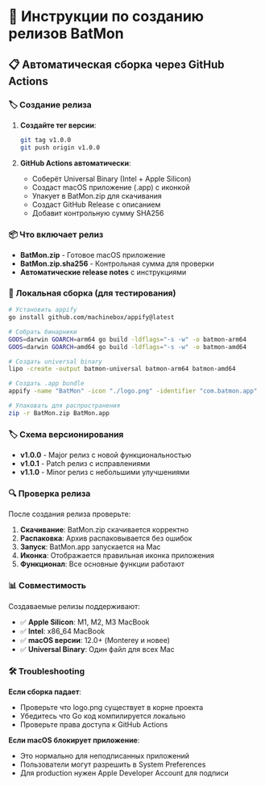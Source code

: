 # 🚀 Инструкции по созданию релизов BatMon

## 📋 Автоматическая сборка через GitHub Actions

### 🏷️ Создание релиза

1. **Создайте тег версии**:
   ```bash
   git tag v1.0.0
   git push origin v1.0.0
   ```

2. **GitHub Actions автоматически**:
   - Соберёт Universal Binary (Intel + Apple Silicon)
   - Создаст macOS приложение (.app) с иконкой
   - Упакует в BatMon.zip для скачивания
   - Создаст GitHub Release с описанием
   - Добавит контрольную сумму SHA256

### 📦 Что включает релиз

- **BatMon.zip** - Готовое macOS приложение
- **BatMon.zip.sha256** - Контрольная сумма для проверки
- **Автоматические release notes** с инструкциями

### 🔧 Локальная сборка (для тестирования)

```bash
# Установить appify
go install github.com/machinebox/appify@latest

# Собрать бинарники
GOOS=darwin GOARCH=arm64 go build -ldflags="-s -w" -o batmon-arm64
GOOS=darwin GOARCH=amd64 go build -ldflags="-s -w" -o batmon-amd64

# Создать universal binary
lipo -create -output batmon-universal batmon-arm64 batmon-amd64

# Создать .app bundle
appify -name "BatMon" -icon "./logo.png" -identifier "com.batmon.app" ./batmon-universal

# Упаковать для распространения
zip -r BatMon.zip BatMon.app
```

### 🏷️ Схема версионирования

- **v1.0.0** - Major релиз с новой функциональностью
- **v1.0.1** - Patch релиз с исправлениями
- **v1.1.0** - Minor релиз с небольшими улучшениями

### 🔍 Проверка релиза

После создания релиза проверьте:

1. **Скачивание**: BatMon.zip скачивается корректно
2. **Распаковка**: Архив распаковывается без ошибок  
3. **Запуск**: BatMon.app запускается на Mac
4. **Иконка**: Отображается правильная иконка приложения
5. **Функционал**: Все основные функции работают

### 📊 Совместимость

Создаваемые релизы поддерживают:

- ✅ **Apple Silicon**: M1, M2, M3 MacBook
- ✅ **Intel**: x86_64 MacBook  
- ✅ **macOS версии**: 12.0+ (Monterey и новее)
- ✅ **Universal Binary**: Один файл для всех Mac

### 🛠️ Troubleshooting

**Если сборка падает**:
- Проверьте что logo.png существует в корне проекта
- Убедитесь что Go код компилируется локально
- Проверьте права доступа к GitHub Actions

**Если macOS блокирует приложение**:
- Это нормально для неподписанных приложений
- Пользователи могут разрешить в System Preferences
- Для production нужен Apple Developer Account для подписи